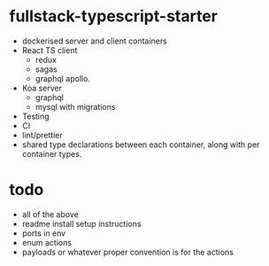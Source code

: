 # fullstack-typescript-starter

- dockerised server and client containers
- React TS client
	- redux
	- sagas
	- graphql apollo. 
- Koa server
	- graphql
	- mysql with migrations
- Testing
- CI
- lint/prettier
- shared type declarations between each container, along with per container types.

# todo

- all of the above
- readme install setup instructions
- ports in env
- enum actions 
- payloads or whatever proper convention is for the actions